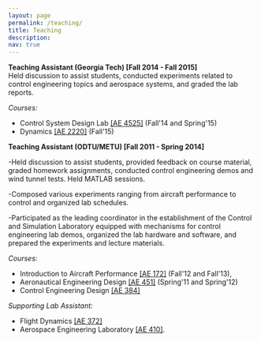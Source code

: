```yaml
---
layout: page
permalink: /teaching/
title: Teaching
description: 
nav: true
---
```


**Teaching Assistant (Georgia Tech) [Fall 2014 - Fall 2015]** <br/>
 Held discussion to assist students, conducted experiments related to control engineering topics and aerospace systems, and graded the lab reports. 
 
<i>Courses:</i> 

  - Control System Design Lab <a href="https://sankar.gatech.edu/UG.Courses/AE4525.pdf">[AE 4525]</a> (Fall'14 and Spring'15) 
  - Dynamics <a href="https://ae.gatech.edu/sites/default/files/images/syll-ae2220.pdf">[AE 2220]</a> (Fall'15)

**Teaching Assistant (ODTU/METU) [Fall 2011 - Spring 2014]** <br/>

  -Held discussion to assist students, provided feedback on course material, graded homework assignments, conducted control engineering demos and wind tunnel tests. Held MATLAB sessions. 
  
  -Composed various experiments ranging from aircraft performance to control and organized lab schedules. 

  -Participated as the leading coordinator in the establishment of the Control and Simulation Laboratory equipped with mechanisms for control engineering lab demos, organized the lab hardware and software, and prepared the experiments and lecture materials. 

<i>Courses:</i> 

  - Introduction to Aircraft Performance <a href="http://ae.metu.edu.tr/~ae172/17/AE172Spring2017SyllabusKutay.pdf">[AE 172]</a> (Fall'12 and Fall'13), 
  - Aeronautical Engineering Design <a href="http://www.ae.metu.edu.tr/~ae451sc1/outline-451.pdf" >[AE 451]</a> (Spring'11 and Spring'12) 
  - Control Engineering Design <a href="http://www.ae.metu.edu.tr/under/courses/ae384.html">[AE 384]</a>

<i>Supporting Lab Assistant:</i> 
   - Flight Dynamics <a href="https://ocw.metu.edu.tr/pluginfile.php/24002/mod_resource/content/1/Syll_2017.pdf">[AE 372]</a>
   - Aerospace Engineering Laboratory <a href="https://catalog.metu.edu.tr/course.php?prog=572&course_code=5720410">[AE 410]</a>.  

<!---
**Funding Proposal Experience** <br/>
 -_ARPA-E_: DIFFERENTIATE (Design Intelligence Fostering Formidable Energy Reduction and Enabling Novel Totally Impactful Advanced Technology Enhancements) Program.

 
 -Conference Session Co-Chair, _AIAA Aviation Forum_, 2020. <br/>
 -President, _Turkish Student Organization at Georgia Institute of Technology_, 2018-2021, Atlanta, GA. <br/>
 -Organization Team, UAM Expo, _Georgia Institute of Technology_, 2019, Atlanta, GA. <br/>
 -Culture Chair, _Turkish Student Organization at Georgia Institute of Technology_, 2017-2018, Atlanta, GA. 
 

Materials for courses you taught. Replace this text with your description.

For now, this page is assumed to be a static description of your courses. You can convert it to a collection similar to `_projects/` so that you can have a dedicated page for each course.

Organize your courses by years, topics, or universities, however you like!--->
